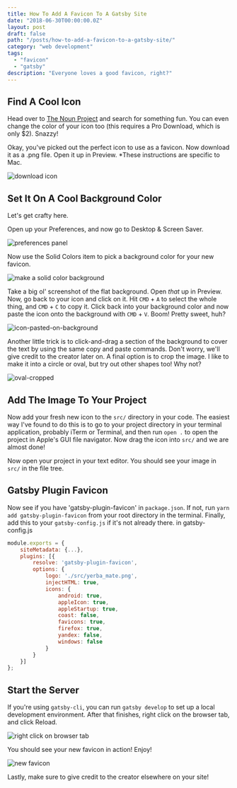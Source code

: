 ```yaml
---
title: How To Add A Favicon To A Gatsby Site
date: "2018-06-30T00:00:00.0Z"
layout: post
draft: false
path: "/posts/how-to-add-a-favicon-to-a-gatsby-site/"
category: "web development"
tags:
  - "favicon"
  - "gatsby"
description: "Everyone loves a good favicon, right?"
---
```


## Find A Cool Icon

Head over to [The Noun Project](https://thenounproject.com/) and search for something fun. You can even change the color of your icon too (this requires a Pro Download, which is only $2). Snazzy!  

Okay, you've picked out the perfect icon to use as a favicon. Now download it as a .png file. Open it up in Preview. *These instructions are specific to Mac.   

![download icon](./download-from-noun-project.png)

## Set It On A Cool Background Color

Let's get crafty here.  

Open up your Preferences, and now go to Desktop & Screen Saver.  

![preferences panel](./preferences.png)

Now use the Solid Colors item to pick a background color for your new favicon.  

![make a solid color background](./make-solid-color-bg.png)

Take a big ol' screenshot of the flat background. Open *that* up in Preview. Now, go back to your icon and click on it. Hit `CMD` + `A` to select the whole thing, and `CMD` + `C` to copy it. Click back into your background color and now paste the icon onto the background with `CMD` + `V`. Boom! Pretty sweet, huh?  

![icon-pasted-on-background](./icon-pasted-on-background.png)

Another little trick is to click-and-drag a section of the background to cover the text by using the same copy and paste commands. Don't worry, we'll give credit to the creator later on. A final option is to crop the image. I like to make it into a circle or oval, but try out other shapes too! Why not?  

![oval-cropped](./oval-cropped.png)

## Add The Image To Your Project

Now add your fresh new icon to the `src/` directory in your code. The easiest way I've found to do this is to go to your project directory in your terminal application, probably iTerm or Terminal, and then run `open .` to open the project in Apple's GUI file navigator. Now drag the icon into `src/` and we are almost done!  

Now open your project in your text editor. You should see your image in `src/` in the file tree.

## Gatsby Plugin Favicon

Now see if you have 'gatsby-plugin-favicon' in `package.json`. If not, run `yarn add gatsby-plugin-favicon` from your root directory in the terminal. Finally, add this to your `gatsby-config.js` if it's not already there.
in gatsby-config.js
```javascript
module.exports = {
    siteMetadata: {...},
    plugins: [{
        resolve: 'gatsby-plugin-favicon',
        options: {
            logo: './src/yerba_mate.png',
            injectHTML: true,
            icons: {
                android: true,
                appleIcon: true,
                appleStartup: true,
                coast: false,
                favicons: true,
                firefox: true,
                yandex: false,
                windows: false
            }
        }
    }]
};
```

## Start the Server

If you're using `gatsby-cli`, you can run `gatsby develop` to set up a local development environment. After that finishes, right click on the browser tab, and click Reload.  

![right click on browser tab](./right-click-on-tab.png)

You should see your new favicon in action! Enjoy!  

![new favicon](./new-favicon.png)

Lastly, make sure to give credit to the creator elsewhere on your site!



